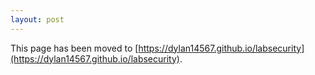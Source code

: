 ```yaml
---
layout: post
---
```


This page has been moved to [https://dylan14567.github.io/labsecurity](https://dylan14567.github.io/labsecurity).
